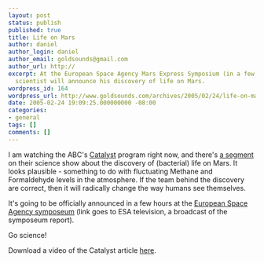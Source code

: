 ```yaml
---
layout: post
status: publish
published: true
title: Life on Mars
author: daniel
author_login: daniel
author_email: goldsounds@gmail.com
author_url: http://
excerpt: At the European Space Agency Mars Express Symposium (in a few hours) an Italian
  scientist will announce his discovery of life on Mars.
wordpress_id: 164
wordpress_url: http://www.goldsounds.com/archives/2005/02/24/life-on-mars/
date: 2005-02-24 19:09:25.000000000 -08:00
categories:
- general
tags: []
comments: []
---
```

I am watching the ABC's <a href="http://www.abc.net.au/catalyst/default.htm">Catalyst</a> program right now, and there's <a href="http://www.abc.net.au/catalyst/stories/s1310280.htm">a segment</a> on their science show about the discovery of (bacterial) life on Mars. It looks plausible - something to do with fluctuating Methane and Formaldehyde levels in the atmosphere. If the team behind the discovery are correct, then it will radically change the way humans see themselves.

It's going to be officially announced in a few hours at the <a href="http://television.esa.int/default.cfm#">European Space Agency symposeum</a> (link goes to ESA television, a broadcast of the symposeum report).

Go science!

Download a video of the Catalyst article <a href="http://www.abc.net.au/catalyst/stories/s1310280.htm">here</a>.
